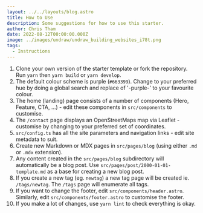 ```yaml
---
layout: ../../layouts/blog.astro
title: How to Use
description: Some suggestions for how to use this starter.
author: Chris Tham
date: 2022-08-12T00:00:00.000Z
image: ../images/undraw/undraw_building_websites_i78t.png
tags:
  - Instructions
---
```


1. Clone your own version of the starter template or fork the repository. Run `yarn` then `yarn build` or `yarn develop`.
2. The default colour scheme is purple (`#663399`). Change to your preferred hue by doing a global search and replace of '-purple-' to your favourite colour.
3. The home (landing) page consists of a number of components (Hero, Feature, CTA, ...) - edit these components in `src/components` to customise.
4. The `/contact` page displays an OpenStreetMaps map via Leaflet - customise by changing to your preferred set of coordinates.
5. `src/config.ts` has all the site parameters and navigation links - edit site metadata to suit.
6. Create new Markdown or MDX pages in `src/pages/blog` (using either `.md` or `.mdx` extension).
7. Any content created in the `src/pages/blog` subdirectory will automatically be a blog post. Use `src/pages/post/2000-01-01-template.md` as a base for creating a new blog post.
8. If you create a new tag (eg. `newtag`) a new tag page will be created ie. `/tags/newtag`. The `/tags` page will enumerate all tags.
9. If you want to change the footer, edit `src/components/header.astro`. Similarly, edit `src/components/footer.astro` to customise the footer.
10. If you make a lot of changes, use `yarn lint` to check everything is okay.
